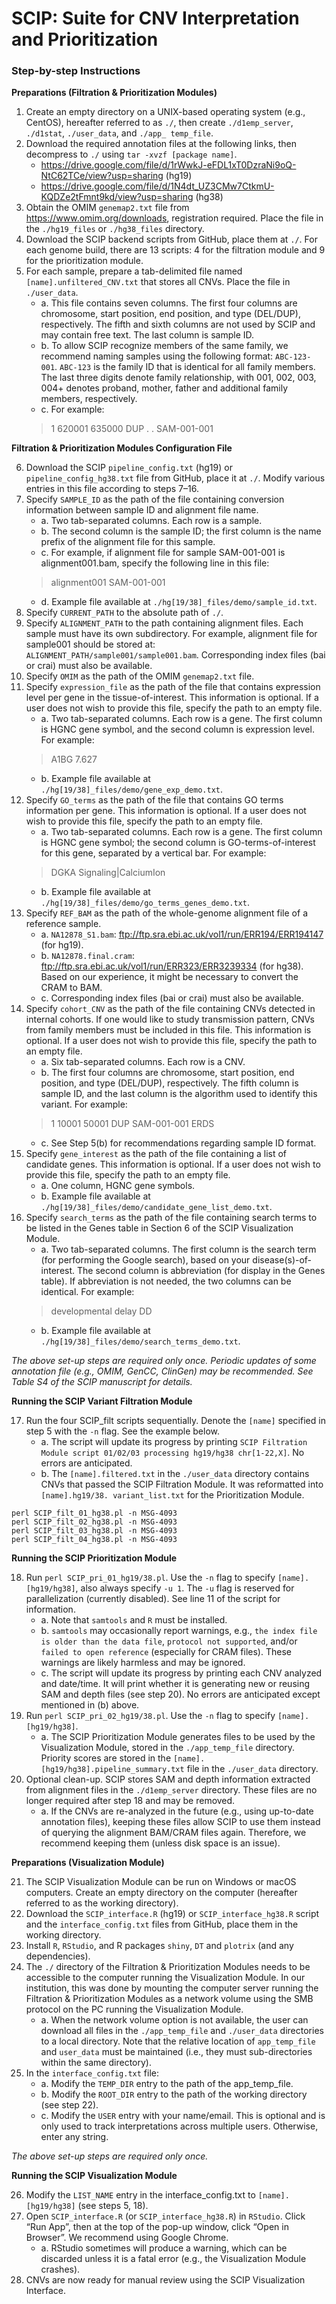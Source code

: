 # SCIP: Suite for CNV Interpretation and Prioritization

### Step-by-step Instructions

**Preparations (Filtration & Prioritization Modules)**

1.	Create an empty directory on a UNIX-based operating system (e.g., CentOS), hereafter referred to as `./`, then create `./d1emp_server`, `./d1stat`, `./user_data`, and `./app_ temp_file`.
2.	Download the required annotation files at the following links, then decompress to `./` using `tar -xvzf [package name]`. 
    - https://drive.google.com/file/d/1rWwkJ-eFDL1xT0DzraNi9oQ-NtC62TCe/view?usp=sharing (hg19)
    - https://drive.google.com/file/d/1N4dt_UZ3CMw7CtkmU-KQDZe2tFmnt9kd/view?usp=sharing (hg38)
3.	Obtain the OMIM `genemap2.txt` file from https://www.omim.org/downloads, registration required. Place the file in the `./hg19_files` or `./hg38_files` directory.
4.	Download the SCIP backend scripts from GitHub, place them at `./`. For each genome build, there are 13 scripts: 4 for the filtration module and 9 for the prioritization module.
5.	For each sample, prepare a tab-delimited file named `[name].unfiltered_CNV.txt` that stores all CNVs. Place the file in `./user_data`.
    - a. This file contains seven columns. The first four columns are chromosome, start position, end position, and type (DEL/DUP), respectively. The fifth and sixth columns are not used by SCIP and may contain free text. The last column is sample ID. 
    - b. To allow SCIP recognize members of the same family, we recommend naming samples using the following format: `ABC-123-001`. `ABC-123` is the family ID that is identical for all family members. The last three digits denote family relationship, with 001, 002, 003, 004+ denotes proband, mother, father and additional family members, respectively.
    - c. For example:
    > 1 620001 635000 DUP . . SAM-001-001

**Filtration & Prioritization Modules Configuration File**

6.	Download the SCIP `pipeline_config.txt` (hg19) or `pipeline_config_hg38.txt` file from GitHub, place it at `./`. Modify various entries in this file according to steps 7–16. 
7.	Specify `SAMPLE_ID` as the path of the file containing conversion information between sample ID and alignment file name. 
    - a. Two tab-separated columns. Each row is a sample.
    - b. The second column is the sample ID; the first column is the name prefix of the alignment file for this sample.
    - c. For example, if alignment file for sample SAM-001-001 is alignment001.bam, specify the following line in this file:
    > alignment001 SAM-001-001
    - d. Example file available at `./hg[19/38]_files/demo/sample_id.txt`.
8.	Specify `CURRENT_PATH` to the absolute path of `./`.
9.	Specify `ALIGNMENT_PATH` to the path containing alignment files. Each sample must have its own subdirectory. For example, alignment file for sample001 should be stored at: `ALIGNMENT_PATH/sample001/sample001.bam`. Corresponding index files (bai or crai) must also be available.
10.	Specify `OMIM` as the path of the OMIM `genemap2.txt` file. 
11.	Specify `expression_file` as the path of the file that contains expression level per gene in the tissue-of-interest. This information is optional. If a user does not wish to provide this file, specify the path to an empty file. 
    - a. Two tab-separated columns. Each row is a gene. The first column is HGNC gene symbol, and the second column is expression level. For example:
    > A1BG 7.627
    - b. Example file available at `./hg[19/38]_files/demo/gene_exp_demo.txt`.
12.	Specify `GO_terms` as the path of the file that contains GO terms information per gene. This information is optional. If a user does not wish to provide this file, specify the path to an empty file.
    - a. Two tab-separated columns. Each row is a gene. The first column is HGNC gene symbol; the second column is GO-terms-of-interest for this gene, separated by a vertical bar. For example:
    > DGKA Signaling|CalciumIon
    - b. Example file available at `./hg[19/38]_files/demo/go_terms_genes_demo.txt`.
13.	Specify `REF_BAM` as the path of the whole-genome alignment file of a reference sample. 
    - a. `NA12878_S1.bam`: ftp://ftp.sra.ebi.ac.uk/vol1/run/ERR194/ERR194147 (for hg19).
    - b. `NA12878.final.cram`: ftp://ftp.sra.ebi.ac.uk/vol1/run/ERR323/ERR3239334 (for hg38). Based on our experience, it might be necessary to convert the CRAM to BAM.
    - c. Corresponding index files (bai or crai) must also be available.
14.	Specify `cohort_CNV` as the path of the file containing CNVs detected in internal cohorts. If one would like to study transmission pattern, CNVs from family members must be included in this file. This information is optional. If a user does not wish to provide this file, specify the path to an empty file. 
    - a. Six tab-separated columns. Each row is a CNV.
    - b. The first four columns are chromosome, start position, end position, and type (DEL/DUP), respectively. The fifth column is sample ID, and the last column is the algorithm used to identify this variant. For example:
    > 1 10001 50001 DUP SAM-001-001 ERDS
    - c. See Step 5(b) for recommendations regarding sample ID format.
15.	Specify `gene_interest` as the path of the file containing a list of candidate genes. This information is optional. If a user does not wish to provide this file, specify the path to an empty file.
    - a. One column, HGNC gene symbols. 
    - b. Example file available at `./hg[19/38]_files/demo/candidate_gene_list_demo.txt`.
16.	Specify `search_terms` as the path of the file containing search terms to be listed in the Genes table in Section 6 of the SCIP Visualization Module.
    - a. Two tab-separated columns. The first column is the search term (for performing the Google search), based on your disease(s)-of-interest. The second column is abbreviation (for display in the Genes table). If abbreviation is not needed, the two columns can be identical. For example: 
    > developmental delay     DD
    - b. Example file available at `./hg[19/38]_files/demo/search_terms_demo.txt`.

*The above set-up steps are required only once. Periodic updates of some annotation file (e.g., OMIM, GenCC, ClinGen) may be recommended. See Table S4 of the SCIP manuscript for details.*

**Running the SCIP Variant Filtration Module**

17.	Run the four SCIP_filt scripts sequentially. Denote the `[name]` specified in step 5 with the `-n` flag. See the example below.
    - a. The script will update its progress by printing `SCIP Filtration Module script 01/02/03 processing hg19/hg38 chr[1-22,X]`. No errors are anticipated. 
    - b. The `[name].filtered.txt` in the `./user_data` directory contains CNVs that passed the SCIP Filtration Module. It was reformatted into `[name].hg19/38. variant_list.txt` for the Prioritization Module. 

```
perl SCIP_filt_01_hg38.pl -n MSG-4093
perl SCIP_filt_02_hg38.pl -n MSG-4093
perl SCIP_filt_03_hg38.pl -n MSG-4093
perl SCIP_filt_04_hg38.pl -n MSG-4093
```

**Running the SCIP Prioritization Module**

18.	Run `perl SCIP_pri_01_hg19/38.pl`. Use the `-n` flag to specify `[name].[hg19/hg38]`, also always specify `-u 1`. The `-u` flag is reserved for parallelization (currently disabled). See line 11 of the script for information. 
    - a. Note that `samtools` and `R` must be installed.
    - b. `samtools` may occasionally report warnings, e.g., `the index file is older than the data file`, `protocol not supported`, and/or `failed to open reference` (especially for CRAM files). These warnings are likely harmless and may be ignored.
    - c. The script will update its progress by printing each CNV analyzed and date/time. It will print whether it is generating new or reusing SAM and depth files (see step 20). No errors are anticipated except mentioned in (b) above. 
19.	Run `perl SCIP_pri_02_hg19/38.pl`. Use the `-n` flag to specify `[name].[hg19/hg38]`.
    - a. The SCIP Prioritization Module generates files to be used by the Visualization Module, stored in the `./app_temp_file` directory. Priority scores are stored in the `[name].[hg19/hg38].pipeline_summary.txt` file in the `./user_data` directory.
20.	Optional clean-up. SCIP stores SAM and depth information extracted from alignment files in the `./d1emp_server` directory. These files are no longer required after step 18 and may be removed. 
    - a. If the CNVs are re-analyzed in the future (e.g., using up-to-date annotation files), keeping these files allow SCIP to use them instead of querying the alignment BAM/CRAM files again. Therefore, we recommend keeping them (unless disk space is an issue).

**Preparations (Visualization Module)**

21.	The SCIP Visualization Module can be run on Windows or macOS computers. Create an empty directory on the computer (hereafter referred to as the working directory). 
22.	Download the `SCIP_interface.R` (hg19) or `SCIP_interface_hg38.R` script and the `interface_config.txt` files from GitHub, place them in the working directory. 
23.	Install `R`, `RStudio`, and R packages `shiny`, `DT` and `plotrix` (and any dependencies). 
24.	The `./` directory of the Filtration & Prioritization Modules needs to be accessible to the computer running the Visualization Module. In our institution, this was done by mounting the computer server running the Filtration & Prioritization Modules as a network volume using the SMB protocol on the PC running the Visualization Module.
    - a. When the network volume option is not available, the user can download all files in the `./app_temp_file` and `./user_data` directories to a local directory. Note that the relative location of `app_temp_file` and `user_data` must be maintained (i.e., they must sub-directories within the same directory).
25.	In the `interface_config.txt` file:
    - a. Modify the `TEMP_DIR` entry to the path of the app_temp_file.
    - b. Modify the `ROOT_DIR` entry to the path of the working directory (see step 22).
    - c. Modify the `USER` entry with your name/email. This is optional and is only used to track interpretations across multiple users. Otherwise, enter any string.

*The above set-up steps are required only once.*

**Running the SCIP Visualization Module**

26.	Modify the `LIST_NAME` entry in the interface_config.txt to `[name].[hg19/hg38]` (see steps 5, 18).
27.	Open `SCIP_interface.R` (or `SCIP_interface_hg38.R`) in `RStudio`. Click “Run App”, then at the top of the pop-up window, click “Open in Browser”. We recommend using Google Chrome.
    - a. RStudio sometimes will produce a warning, which can be discarded unless it is a fatal error (e.g., the Visualization Module crashes).
28.	CNVs are now ready for manual review using the SCIP Visualization Interface. 
